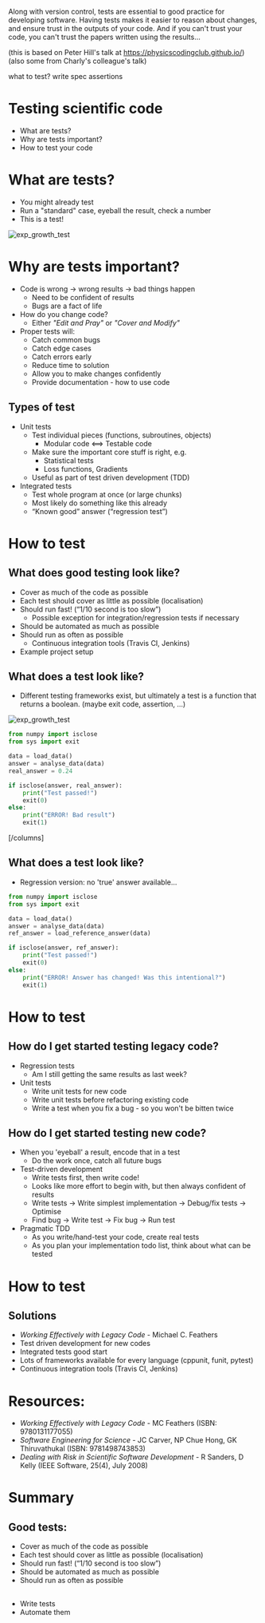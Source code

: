 

Along with version control, tests are essential to good practice for
developing software. Having tests makes it easier to reason about
changes, and ensure trust in the outputs of your code. And if you
can't trust your code, you can't trust the papers written using the
results...

(this is based on Peter Hill's talk at https://physicscodingclub.github.io/)
(also some from Charly's colleague's talk)

what to test? write spec
assertions

# Testing scientific code

- What are tests?
- Why are tests important?
- How to test your code

# What are tests?

- You might already test
- Run a "standard" case, eyeball the result, check a number
- This is a test!

![exp_growth_test](exp_growth_test.png)

# Why are tests important?

- Code is wrong → wrong results → bad things happen
    - Need to be confident of results
    - Bugs are a fact of life
- How do you change code?
    - Either _"Edit and Pray"_ or _"Cover and Modify"_
- Proper tests will:
    - Catch common bugs
    - Catch edge cases
    - Catch errors early
    - Reduce time to solution
    - Allow you to make changes confidently
    - Provide documentation - how to use code

<!-- # What to test

- You will    not get 100%    coverage    
- Focus on  anything    relevant    for your    results 
    - Data  handling    –>  Does    it  really  open    what    I   want?   
    – Maths –>  Are the calculations correct?    
    – Metadata  –>  Are my  timings  correct?    
• Bits that perform critical computations
• Bits that are hard to  understand  
 -->

## Types of test

- Unit tests
    - Test individual pieces (functions, subroutines, objects)
        - Modular code <==> Testable code
    - Make sure the important core stuff is right, e.g.
        - Statistical tests
        - Loss functions, Gradients
    - Useful as part of test driven development (TDD)
- Integrated tests
    - Test whole program at once (or large chunks)
    - Most likely do something like this already
    - “Known good” answer (“regression test”)


# How to test

## What does good testing look like?

- Cover as much of the code as possible
- Each test should cover as little as possible (localisation)
- Should run fast! (“1/10 second is too slow”)
    - Possible exception for integration/regression tests if necessary
- Should be automated as much as possible
- Should run as often as possible
    - Continuous integration tools (Travis CI, Jenkins)
- Example project setup

## What does a test look like?

- Different testing frameworks exist, but ultimately a test is a function that returns a boolean. (maybe exit code, assertion, ...)

![exp_growth_test](exp_growth_test.png)

```python
from numpy import isclose
from sys import exit

data = load_data()
answer = analyse_data(data)
real_answer = 0.24

if isclose(answer, real_answer):
    print("Test passed!")
    exit(0)
else:
    print("ERROR! Bad result")
    exit(1)
```

[/columns]

## What does a test look like?
- Regression version: no 'true' answer available...

```python
from numpy import isclose
from sys import exit

data = load_data()
answer = analyse_data(data)
ref_answer = load_reference_answer(data)

if isclose(answer, ref_answer):
    print("Test passed!")
    exit(0)
else:
    print("ERROR! Answer has changed! Was this intentional?")
    exit(1)
```


# How to test

## How do I get started testing legacy code? 
- Regression tests 
    - Am I still getting the same results as last week?
- Unit tests
    - Write unit tests for new code
    - Write unit tests before refactoring existing code
    - Write a test when you fix a bug - so you won't be bitten twice

## How do I get started testing new code?

- When you 'eyeball' a result, encode that in a test
    - Do the work once, catch all future bugs
- Test-driven development
    - Write tests first, then write code!
    - Looks like more effort to begin with, but then always confident of results
    - Write tests → Write simplest implementation → Debug/fix tests → Optimise
    - Find bug → Write test → Fix bug → Run test
- Pragmatic TDD 
    - As you write/hand-test your code, create real tests
    - As you plan your implementation todo list, think about what can be tested

# How to test

## Solutions
- _Working Effectively with Legacy Code_ - Michael C. Feathers
- Test driven development for new codes
- Integrated tests good start
- Lots of frameworks available for every language (cppunit, funit, pytest)
- Continuous integration tools (Travis CI, Jenkins)

# Resources:

- _Working Effectively with Legacy Code_ - MC Feathers (ISBN: 9780131177055)
- _Software Engineering for Science_ - JC Carver, NP Chue Hong, GK Thiruvathukal (ISBN: 9781498743853)
- _Dealing with Risk in Scientific Software Development_ - R Sanders, D Kelly (IEEE Software, 25(4), July 2008)

# Summary

## Good tests:

- Cover as much of the code as possible
- Each test should cover as little as possible (localisation)
- Should run fast! (“1/10 second is too slow”)
- Should be automated as much as possible
- Should run as often as possible

## 

- Write tests
- Automate them

